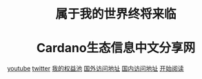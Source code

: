 
<h1 align="center">属于我的世界终将来临</h1>
<h1 align="center">Cardano生态信息中文分享网</h1>


 [youtube](https://www.youtube.com/channel/UCAfHoyK5b8RoQt9ipN0j4YA)
 [twitter](https://twitter.com/zjavax)
 [我的权益池](https://pool.pm/c1f5cfd4330339e90ba83a64d269a81cf415d7adab36403e27b910f7)
 [国外访问地址](https://zjavax.github.io/cardano_doc/#/)
 [国内访问地址](https://zjavax.gitee.io/cardano_doc/#/)
 [开始阅读](#时间轴)





